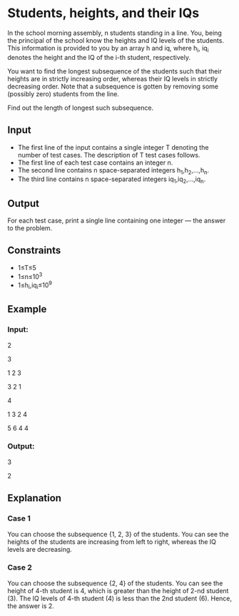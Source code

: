# Students, heights, and their IQs

In the school morning assembly, n students standing in a line. 
You, being the principal of the school know the heights and IQ levels of the students. 
This information is provided to you by an array h and iq, where h<sub>i</sub>, iq<sub>i</sub> denotes the height and the IQ of the i-th student, respectively.

You want to find the longest subsequence of the students such that their 
heights are in strictly increasing order, whereas their IQ levels in strictly decreasing order. 
Note that a subsequence is gotten by removing some (possibly zero) students from the line.

Find out the length of longest such subsequence.

## Input

- The first line of the input contains a single integer T denoting the number of test cases. The description of T test cases follows.
- The first line of each test case contains an integer n.
- The second line contains n space-separated integers h<sub>1</sub>,h<sub>2</sub>,…,h<sub>n</sub>.
- The third line contains n space-separated integers iq<sub>1</sub>,iq<sub>2</sub>,…,iq<sub>n</sub>.

## Output

For each test case, print a single line containing one integer — the answer to the problem.

## Constraints

- 1≤T≤5
- 1≤n≤10<sup>3</sup>
- 1≤h<sub>i</sub>,iq<sub>i</sub>≤10<sup>9</sup>

## Example

### Input:

2

3

1 2 3

3 2 1

4

1 3 2 4

5 6 4 4

### Output:

3

2

## Explanation

### Case 1

You can choose the subsequence {1, 2, 3} of the students. 
You can see the heights of the students are increasing from left to right, whereas the IQ levels are decreasing.

### Case 2

You can choose the subsequence {2, 4} of the students. 
You can see the height of 4-th student is 4, which is greater than the height of 2-nd student (3). 
The IQ levels of 4-th student (4) is less than the 2nd student (6). Hence, the answer is 2.
